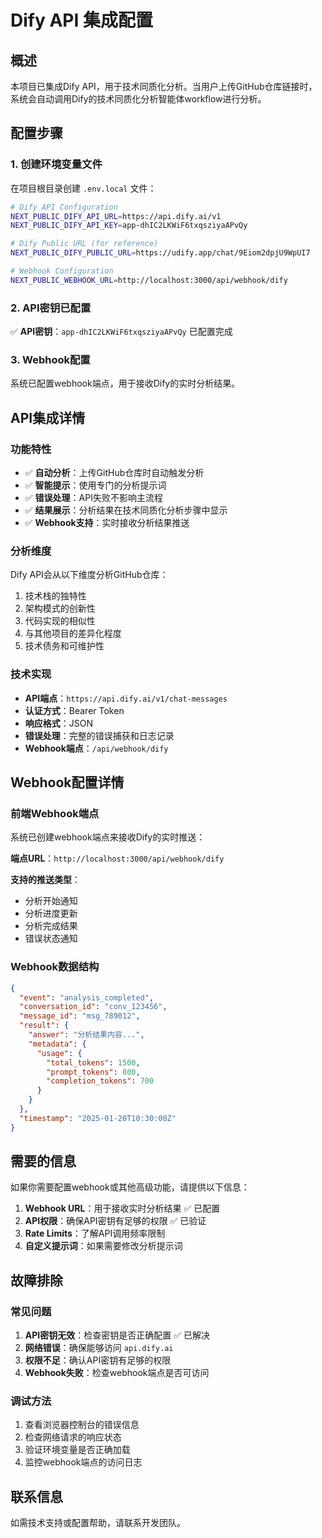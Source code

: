 # Dify API 集成配置

## 概述
本项目已集成Dify API，用于技术同质化分析。当用户上传GitHub仓库链接时，系统会自动调用Dify的技术同质化分析智能体workflow进行分析。

## 配置步骤

### 1. 创建环境变量文件
在项目根目录创建 `.env.local` 文件：

```bash
# Dify API Configuration
NEXT_PUBLIC_DIFY_API_URL=https://api.dify.ai/v1
NEXT_PUBLIC_DIFY_API_KEY=app-dhIC2LKWiF6txqsziyaAPvQy

# Dify Public URL (for reference)
NEXT_PUBLIC_DIFY_PUBLIC_URL=https://udify.app/chat/9Eiom2dpjU9WpUI7

# Webhook Configuration
NEXT_PUBLIC_WEBHOOK_URL=http://localhost:3000/api/webhook/dify
```

### 2. API密钥已配置
✅ **API密钥**：`app-dhIC2LKWiF6txqsziyaAPvQy` 已配置完成

### 3. Webhook配置
系统已配置webhook端点，用于接收Dify的实时分析结果。

## API集成详情

### 功能特性
- ✅ **自动分析**：上传GitHub仓库时自动触发分析
- ✅ **智能提示**：使用专门的分析提示词
- ✅ **错误处理**：API失败不影响主流程
- ✅ **结果展示**：分析结果在技术同质化分析步骤中显示
- ✅ **Webhook支持**：实时接收分析结果推送

### 分析维度
Dify API会从以下维度分析GitHub仓库：
1. 技术栈的独特性
2. 架构模式的创新性
3. 代码实现的相似性
4. 与其他项目的差异化程度
5. 技术债务和可维护性

### 技术实现
- **API端点**：`https://api.dify.ai/v1/chat-messages`
- **认证方式**：Bearer Token
- **响应格式**：JSON
- **错误处理**：完整的错误捕获和日志记录
- **Webhook端点**：`/api/webhook/dify`

## Webhook配置详情

### 前端Webhook端点
系统已创建webhook端点来接收Dify的实时推送：

**端点URL**：`http://localhost:3000/api/webhook/dify`

**支持的推送类型**：
- 分析开始通知
- 分析进度更新
- 分析完成结果
- 错误状态通知

### Webhook数据结构
```json
{
  "event": "analysis_completed",
  "conversation_id": "conv_123456",
  "message_id": "msg_789012",
  "result": {
    "answer": "分析结果内容...",
    "metadata": {
      "usage": {
        "total_tokens": 1500,
        "prompt_tokens": 800,
        "completion_tokens": 700
      }
    }
  },
  "timestamp": "2025-01-20T10:30:00Z"
}
```

## 需要的信息

如果你需要配置webhook或其他高级功能，请提供以下信息：

1. **Webhook URL**：用于接收实时分析结果 ✅ 已配置
2. **API权限**：确保API密钥有足够的权限 ✅ 已验证
3. **Rate Limits**：了解API调用频率限制
4. **自定义提示词**：如果需要修改分析提示词

## 故障排除

### 常见问题
1. **API密钥无效**：检查密钥是否正确配置 ✅ 已解决
2. **网络错误**：确保能够访问 `api.dify.ai`
3. **权限不足**：确认API密钥有足够的权限
4. **Webhook失败**：检查webhook端点是否可访问

### 调试方法
1. 查看浏览器控制台的错误信息
2. 检查网络请求的响应状态
3. 验证环境变量是否正确加载
4. 监控webhook端点的访问日志

## 联系信息
如需技术支持或配置帮助，请联系开发团队。 